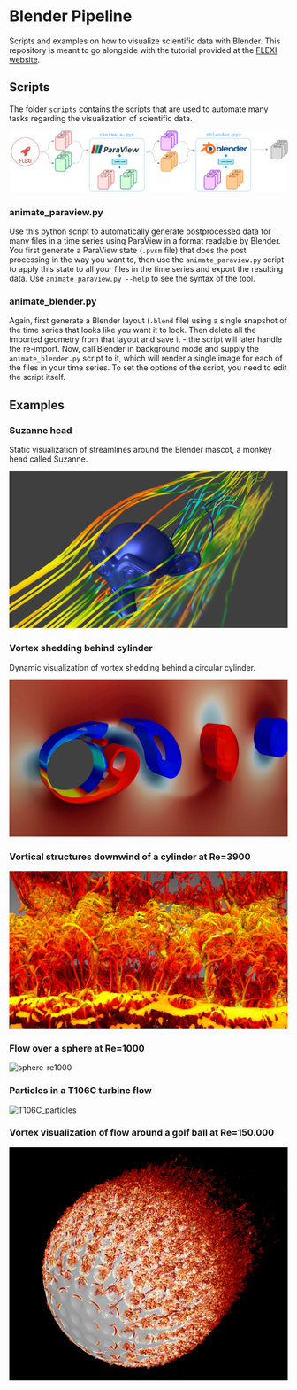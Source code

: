 # Blender Pipeline

Scripts and examples on how to visualize scientific data with Blender. This repository is meant to go alongside with the tutorial provided at the [FLEXI website](https://www.flexi-project.org/?page_id=1136).

## Scripts

The folder `scripts` contains the scripts that are used to automate many tasks regarding the visualization of scientific data.

![Visualization pipeline workflow](tutorial/workflow.png)

### animate_paraview.py

Use this python script to automatically generate postprocessed data for many files in a time series using ParaView in a format readable by Blender. 
You first generate a ParaView state (`.pvsm` file) that does the post processing in the way you want to, then use the `animate_paraview.py` script
to apply this state to all your files in the time series and export the resulting data. Use `animate_paraview.py --help`
to see the syntax of the tool.

### animate_blender.py

Again, first generate a Blender layout (`.blend` file) using a single snapshot of the time series that looks like you want it to look. Then delete
all the imported geometry from that layout and save it - the script will later handle the re-import. Now, call Blender in background mode and supply the `animate_blender.py` script to it, which will
render a single image for each of the files in your time series. To set the options of the script, you need to edit the script itself.

## Examples

### Suzanne head

Static visualization of streamlines around the Blender mascot, a monkey head called Suzanne.

![Rendered streamlines around Suzanne head](tutorial/renderSuzanne.png)

### Vortex shedding behind cylinder

Dynamic visualization of vortex shedding behind a circular cylinder.

![Rendered vortex shedding behind circular cylinder](tutorial/renderCylinder.png)



### Vortical structures downwind of a cylinder at Re=3900

![cylinder_re3900](/examples/showcases/cylinder_re3900.png)



### Flow over a sphere at Re=1000

![sphere-re1000](/examples/showcases/sphere-re1000.png)



### Particles in a T106C turbine flow

![T106C_particles](/examples/showcases/T106C_particles.png)

### Vortex visualization of flow around a golf ball at Re=150.000

![golfball](examples/showcases/golfballRe150000.png)
